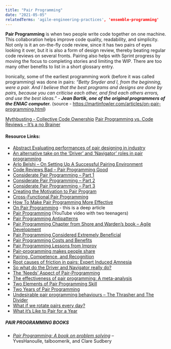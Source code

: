 ```yaml
---
title: "Pair Programming"
date: "2021-05-05"
relatedTerms: 'agile-engineering-practices', 'ensemble-programming'
---
```


**Pair Programming** is when two people write code together on one machine. This collaboration helps improve code quality, readability, and simplicity. Not only is it an on-the-fly code review, since it has two pairs of eyes looking it over, but it is also a form of design review, thereby beating regular code reviews on several fronts. Pairing also helps with Sprint progress by moving the focus to completing stories and limiting the WIP. There are too many other benefits to list in a short glossary entry.

Ironically, some of the earliest programming work (before it was called programming) was done in pairs: _“Betty Snyder and I, from the beginning, were a pair. And I believe that the best programs and designs are done by pairs, because you can criticise each other, and find each others errors, and use the best ideas.” -_ **_Jean Bartik, one of the original programmers of the ENIAC computer._** (source - https://martinfowler.com/articles/on-pair-programming.html)

[Mythbusting - Collective Code Ownership](/blog/mythbusting-c.html) [Pair Programming vs. Code Reviews – It’s a no Brainer](/blog/pair-programmin.html)

#### Resource Links:

- [Abstract Evaluating performances of pair designing in industry](https://citeseerx.ist.psu.edu/doc_view/pid/c0bf40945360465b74cdb81dc1bd8ee3df07f709)
- [An alternative take on the ‘Driver’ and ‘Navigator’ roles in pair programming](https://salfreudenberg.wordpress.com/2013/08/31/an-alternative-take-on-the-driver-and-navigator-roles-in-pair-programming/)
- [Arlo Belshi – On Setting Up A Successful Pairing Environment](https://arlobelshee.com/is-pair-programming-for-me/)
- [Code Reviews Bad – Pair Programming Good](https://www.solutionsiq.com/resource/blog-post/code-reviews-bad-pair-programming-good-or-dont-throw-it-over-the-wall-collaborate/)
- [Considerate Pair Programming – Part 1](https://sedano.org/toddsedano/2017/10/24/considerate-pair-programming.html)
- [Considerate Pair Programming – Part 2](https://sedano.org/toddsedano/2017/10/23/considerate-pair-programming.html)
- [Considerate Pair Programming – Part 3](https://sedano.org/toddsedano/2017/10/22/considerate-pair-programming.html)
- [Creating the Motivation to Pair Program](https://thisagileguy.com/creating-the-motivation-to-pair-program/)
- [Cross-Functional Pair Programming](https://www.solutionsiq.com/resource/blog-post/experience-design-and-cross-functional-pairing/)
- [How To Make Pair Programming More Effective](https://medium.com/the-liberators/in-depth-how-to-make-pair-programming-more-effective-a47e287cace7)
- [On Pair Programming](https://martinfowler.com/articles/on-pair-programming.html) - this is a deep article
- [Pair Programming](https://www.youtube.com/watch?v=vgkahOzFH2Q) (YouTube video with two teenagers)
- [Pair Programming Antipatterns](https://medium.com/javarevisited/pair-programming-antipatterns-db39dd678755)
- [Pair Programming Chapter from Shore and Warden’s book – Agile Development](https://www.jamesshore.com/v2/books/aoad1/pair_programming)
- [Pair Programming Considered Extremely Beneficial](https://techcrunch.com/2012/03/17/pair-programming-considered-extremely-beneficial/)
- [Pair Programming Costs and Benefits](https://collaboration.csc.ncsu.edu/laurie/Papers/XPSardinia.PDF)
- [Pair Programming Lessons from Improv](https://blog.gdinwiddie.com/2014/12/31/pair-programming-lessons-from-improv/)
- [Pair-programming makes people share](https://www.nicoespeon.com/en/2017/10/pair-programming-makes-people-share/)
- [Pairing, Competence, and Recognition](https://agileotter.blogspot.com/2011/01/pairing-competence-and-recognition.html)
- [Root causes of friction in pairs: Expert Induced Amnesia](https://medium.com/learning-teaching-pairing/root-causes-of-friction-in-pairs-expert-induced-amnesia-6cc80aee0d4d)
- [So what do the Driver and Navigator really do?](https://salfreudenberg.wordpress.com/2013/08/17/so-what-do-the-driver-and-navigator-really-do/)
- [The ‘Needs’ Aspect of Pair-Programming](https://medium.com/learning-teaching-pairing/the-needs-aspect-of-pair-programming-702777fc1ec1)
- [The effectiveness of pair programming: A meta-analysis](https://www.ic.unicamp.br/~wainer/outros/systrev/30.pdf)
- [Two Elements of Pair Programming Skill](https://arxiv.org/pdf/2102.06460.pdf)
- [Two Years of Pair Programming](https://www.cholick.com/entry/show/281)
- [Undesirable pair programming behaviours – The Thrasher and The Divider](https://salfreudenberg.wordpress.com/2013/10/04/undesirable-pair-programming-behaviours-the-thrasher-and-the-divider/)
- [What if we rotate pairs every day?](https://martinfowler.com/articles/rotate-pairs-experiment.html)
- [What it’s Like to Pair for a Year](https://medium.com/built-to-adapt/what-its-like-to-pair-for-a-year-86d048494324#.vljybna4o)

##### PAIR PROGRAMMING BOOKS

- [_Pair Programming: A book on problem solving_](https://leanpub.com/pairprogrammingworkshop) – YvesHanoulle, talboomerik, and Clare Sudbery

